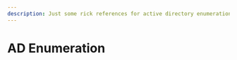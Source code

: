 ```yaml
---
description: Just some rick references for active directory enumeration
---
```


# AD Enumeration

##

